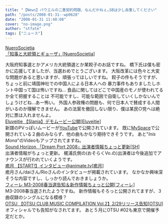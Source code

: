 ```yaml
---
title: "【News】パウエルの二重契約問題、なんだかねぇ…SBは少し自重してください"
path: "/posts/2008-01-31--wp0628"
date: "2008-01-31 11:48:08"
cover: "no-image.png"
author: "stfate"
tags: ["ニュース"]
---
```


<style type="text/css">
<!--
p {white-space: pre-wrap};
-->
</style>

<a class="topics" href="http://nuerosocietia.com/Entry/27/" target="_blank">NueroSocietia 「知事と大統領とギョーザ」</a><span class="junre">[<a href="http://nuerosocietia.com/" target="_blank">NueroSocietia</a>]</span>
<div class="news">大阪府知事選とかアメリカ大統領選とか某餃子のお話ですね。
橋下氏は僕も密かに応援してましたが、当選おめでとうございます。
大阪改革には色々と大変な問題があると思いますが、頑張ってほしいですね。
餃子の件もそうですが、ちょっと前に靖国神社での中国人による日本人への
暴力事件もありましたしホント中国って国は怖いですね…
食品に関してはどこで中国産のモノが使われてるか全て把握することは
不可能ですし、可能な範囲で自衛していくしかないんでしょうけどね…あー怖い。
外国人参政権の問題も、何で日本人で賛成する人間がいるのか理解できません。
あの法案を撤回しない限り、僕は某民○党へは絶対に票は入れませんよ。</div>
<a class="topics" href="http://www.eluveitie.ch/en/?view=news" target="_blank">Eluveitie 【Slania】デモムービー公開</a><span class="junre">[<a href="http://www.eluveitie.ch/" target="_blank">Eluveitie</a>]</span>
<div class="news">新譜のPVっぽいムービーが<a href="http://www.youtube.com/watch?v=Hb5CSvg7Y_M" target="_blank">YouTube</a>で公開されています。
既に<a href="http://www.myspace.com/eluveitie" target="_blank">MySpace</a>で公開されている２曲のみならず、他の曲もかなり期待できそうです。
あと"<em>Inis Mona</em>"のVideoもアップされてますね。</div>
<a class="topics" href="http://www.soundhorizon.com/" target="_blank">Sound Horizon 「Dream Port 2008」出演者情報ちょっと更新</a><span class="junre">[<a href="http://sound-horizon.net/" target="_blank">SH</a>]</span>
<div class="news">出演者情報がちょっと更新。
梶浦氏側の(おそらくVo.の)出演者は今後追加でアナウンスが行われていくようです。</div>
<a class="topics" href="http://www.animate.tv/news/detail.php?id=atv080131c" target="_blank">癒月 【START!】インタビュー@animate.tv</a><span class="junre">[<a href="http://aonokioku.sakura.ne.jp/" target="_blank">癒月</a>]</span>
<div class="news">癒月さん/daiさん/Rioさんのインタビューが掲載されています。
なかなか興味深そうな内容ですし、しっかり読んでおきましょうか。</div>
<a class="topics" href="http://shule-aroon.sakura.ne.jp/filie/" target="_blank">フィーレ M3-2008春当選告知＆新作情報ちょっと公開</a><span class="junre">[<a href="http://shule-aroon.sakura.ne.jp/filie/" target="_blank">フィーレ</a>]</span>
<div class="news">M3-2008春当選されたようですね。
新作情報もそろっと公開されてますが、３曲収録のシングルになる模様？</div>
<a class="topics" href="http://otsu.dj/" target="_blank">OTSU 【OTSU CLUB MUSIC COMPILATION Vol.2】2/29リリース告知</a><span class="junre">[<a href="http://otsu.dj/" target="_blank">OTSU</a>]</span>
<div class="news">オフィシャルでも告知がなされてます。
あと５月にOTSU #02も東京で開催予定だとか。</div>
